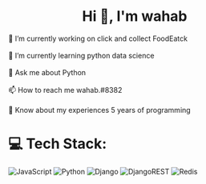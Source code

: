 
<h1 align="center">Hi 👋, I'm wahab</h1>
🔭 I’m currently working on click and collect FoodEatck<br><br>🌱 I’m currently learning python data science<br><br>💬 Ask me about Python<br><br>📫 How to reach me wahab.#8382<br><br>📄 Know about my experiences 5 years of programming


# 💻 Tech Stack:
![JavaScript](https://img.shields.io/badge/javascript-%23323330.svg?style=for-the-badge&logo=javascript&logoColor=%23F7DF1E) ![Python](https://img.shields.io/badge/python-3670A0?style=for-the-badge&logo=python&logoColor=ffdd54) ![Django](https://img.shields.io/badge/django-%23092E20.svg?style=for-the-badge&logo=django&logoColor=white) ![DjangoREST](https://img.shields.io/badge/DJANGO-REST-ff1709?style=for-the-badge&logo=django&logoColor=white&color=ff1709&labelColor=gray) ![Redis](https://img.shields.io/badge/redis-%23DD0031.svg?style=for-the-badge&logo=redis&logoColor=white)
